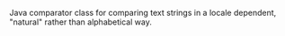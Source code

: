 Java comparator class for comparing text strings in a locale dependent, "natural" rather than alphabetical way.